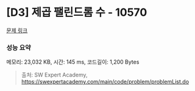# [D3] 제곱 팰린드롬 수 - 10570 

[문제 링크](https://swexpertacademy.com/main/code/problem/problemDetail.do?contestProbId=AXO72aaqPrcDFAXS) 

### 성능 요약

메모리: 23,032 KB, 시간: 145 ms, 코드길이: 1,200 Bytes



> 출처: SW Expert Academy, https://swexpertacademy.com/main/code/problem/problemList.do